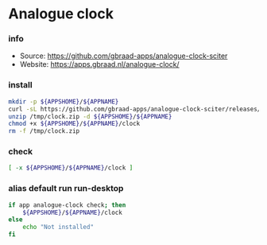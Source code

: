 # Analogue clock

### info

  - Source: https://github.com/gbraad-apps/analogue-clock-sciter
  - Website: https://apps.gbraad.nl/analogue-clock/


### install
```sh
mkdir -p ${APPSHOME}/${APPNAME}
curl -sL https://github.com/gbraad-apps/analogue-clock-sciter/releases/download/v0.5/clock-linux.zip -o /tmp/clock.zip
unzip /tmp/clock.zip -d ${APPSHOME}/${APPNAME}
chmod +x ${APPSHOME}/${APPNAME}/clock
rm -f /tmp/clock.zip
```

### check
```sh
[ -x ${APPSHOME}/${APPNAME}/clock ]
```

### alias default run run-desktop
```sh
if app analogue-clock check; then 
    ${APPSHOME}/${APPNAME}/clock
else
    echo "Not installed"
fi
```

